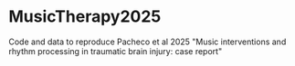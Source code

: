 # MusicTherapy2025

Code and data to reproduce Pacheco et al 2025 "Music interventions and rhythm processing in traumatic brain injury: case report"

